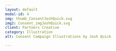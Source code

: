 ```yaml
---
layout: default
modal-id: 4
img: thumb_ConsentJoshQuick.svg
img2: Consent_imgJoshQuick.svg
client: Partners Creative
category: Illustration
alt: Consent Campaign Illustrations by Josh Quick

---
```

